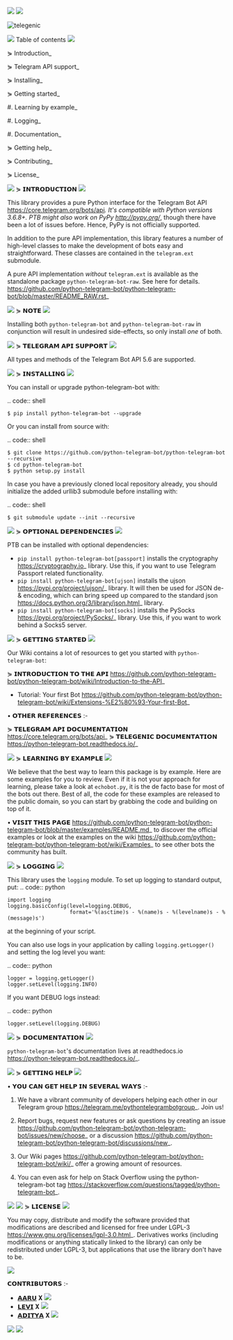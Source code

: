 <img src="https://user-images.githubusercontent.com/73097560/115834477-dbab4500-a447-11eb-908a-139a6edaec5c.gif">
<img src="https://user-images.githubusercontent.com/73097560/115834477-dbab4500-a447-11eb-908a-139a6edaec5c.gif">


![telegenic](https://te.legra.ph/file/70e5b4f5a754c1439d42f.jpg)

<img src="https://user-images.githubusercontent.com/73097560/115834477-dbab4500-a447-11eb-908a-139a6edaec5c.gif">
Table of contents
<img src="https://user-images.githubusercontent.com/73097560/115834477-dbab4500-a447-11eb-908a-139a6edaec5c.gif">

⋟ Introduction_

⋟ Telegram API support_

⋟ Installing_

⋟ Getting started_

  #. Learning by example_

  #. Logging_

  #. Documentation_

⋟ Getting help_

⋟ Contributing_

⋟ License_

<img src="https://user-images.githubusercontent.com/73097560/115834477-dbab4500-a447-11eb-908a-139a6edaec5c.gif">
⋟ 𝗜𝗡𝗧𝗥𝗢𝗗𝗨𝗖𝗧𝗜𝗢𝗡 
<img src="https://user-images.githubusercontent.com/73097560/115834477-dbab4500-a447-11eb-908a-139a6edaec5c.gif">

This library provides a pure Python interface for the
Telegram Bot API <https://core.telegram.org/bots/api>_.
It's compatible with Python versions 3.6.8+. PTB might also work on PyPy <http://pypy.org/>_, though there have been a lot of issues before. Hence, PyPy is not officially supported.

In addition to the pure API implementation, this library features a number of high-level classes to
make the development of bots easy and straightforward. These classes are contained in the
``telegram.ext`` submodule.

A pure API implementation *without* ``telegram.ext`` is available as the standalone package ``python-telegram-bot-raw``.  See here for details. <https://github.com/python-telegram-bot/python-telegram-bot/blob/master/README_RAW.rst>_

<img src="https://user-images.githubusercontent.com/73097560/115834477-dbab4500-a447-11eb-908a-139a6edaec5c.gif">
⋟ 𝗡𝗢𝗧𝗘 
<img src="https://user-images.githubusercontent.com/73097560/115834477-dbab4500-a447-11eb-908a-139a6edaec5c.gif">

Installing both ``python-telegram-bot`` and ``python-telegram-bot-raw`` in conjunction will result in undesired side-effects, so only install *one* of both.

<img src="https://user-images.githubusercontent.com/73097560/115834477-dbab4500-a447-11eb-908a-139a6edaec5c.gif">
⋟ 𝗧𝗘𝗟𝗘𝗚𝗥𝗔𝗠 𝗔𝗣𝗜 𝗦𝗨𝗣𝗣𝗢𝗥𝗧
<img src="https://user-images.githubusercontent.com/73097560/115834477-dbab4500-a447-11eb-908a-139a6edaec5c.gif">

All types and methods of the Telegram Bot API 5.6 are supported.

<img src="https://user-images.githubusercontent.com/73097560/115834477-dbab4500-a447-11eb-908a-139a6edaec5c.gif">
⋟ 𝗜𝗡𝗦𝗧𝗔𝗟𝗟𝗜𝗡𝗚
<img src="https://user-images.githubusercontent.com/73097560/115834477-dbab4500-a447-11eb-908a-139a6edaec5c.gif">

You can install or upgrade python-telegram-bot with:

.. code:: shell

    $ pip install python-telegram-bot --upgrade

Or you can install from source with:

.. code:: shell

    $ git clone https://github.com/python-telegram-bot/python-telegram-bot --recursive
    $ cd python-telegram-bot
    $ python setup.py install
    
In case you have a previously cloned local repository already, you should initialize the added urllib3 submodule before installing with:

.. code:: shell

    $ git submodule update --init --recursive

<img src="https://user-images.githubusercontent.com/73097560/115834477-dbab4500-a447-11eb-908a-139a6edaec5c.gif">
⋟ 𝗢𝗣𝗧𝗜𝗢𝗡𝗔𝗟 𝗗𝗘𝗣𝗘𝗡𝗗𝗘𝗡𝗖𝗜𝗘𝗦
<img src="https://user-images.githubusercontent.com/73097560/115834477-dbab4500-a447-11eb-908a-139a6edaec5c.gif">

PTB can be installed with optional dependencies:

* ``pip install python-telegram-bot[passport]`` installs the cryptography <https://cryptography.io>_ library. Use this, if you want to use Telegram Passport related functionality.
* ``pip install python-telegram-bot[ujson]`` installs the ujson <https://pypi.org/project/ujson/>_ library. It will then be used for JSON de- & encoding, which can bring speed up compared to the standard json <https://docs.python.org/3/library/json.html>_ library.
* ``pip install python-telegram-bot[socks]`` installs the PySocks <https://pypi.org/project/PySocks/>_ library. Use this, if you want to work behind a Socks5 server.

<img src="https://user-images.githubusercontent.com/73097560/115834477-dbab4500-a447-11eb-908a-139a6edaec5c.gif">
⋟ 𝗚𝗘𝗧𝗧𝗜𝗡𝗚 𝗦𝗧𝗔𝗥𝗧𝗘𝗗
<img src="https://user-images.githubusercontent.com/73097560/115834477-dbab4500-a447-11eb-908a-139a6edaec5c.gif">

Our Wiki contains a lot of resources to get you started with ``python-telegram-bot``:

⋟ 𝗜𝗡𝗧𝗥𝗢𝗗𝗨𝗖𝗧𝗜𝗢𝗡 𝗧𝗢 𝗧𝗛𝗘 𝗔𝗣𝗜 <https://github.com/python-telegram-bot/python-telegram-bot/wiki/Introduction-to-the-API>_
- Tutorial: Your first Bot <https://github.com/python-telegram-bot/python-telegram-bot/wiki/Extensions-%E2%80%93-Your-first-Bot>_

• 𝗢𝗧𝗛𝗘𝗥 𝗥𝗘𝗙𝗘𝗥𝗘𝗡𝗖𝗘𝗦 :- 

⋟ 𝗧𝗘𝗟𝗘𝗚𝗥𝗔𝗠 𝗔𝗣𝗜 𝗗𝗢𝗖𝗨𝗠𝗘𝗡𝗧𝗔𝗧𝗜𝗢𝗡 <https://core.telegram.org/bots/api>_
⋟ 𝗧𝗘𝗟𝗘𝗚𝗘𝗡𝗜𝗖 𝗗𝗢𝗖𝗨𝗠𝗘𝗡𝗧𝗔𝗧𝗜𝗢𝗡 <https://python-telegram-bot.readthedocs.io/>_


<img src="https://user-images.githubusercontent.com/73097560/115834477-dbab4500-a447-11eb-908a-139a6edaec5c.gif">
⋟ 𝗟𝗘𝗔𝗥𝗡𝗜𝗡𝗚 𝗕𝗬 𝗘𝗫𝗔𝗠𝗣𝗟𝗘
<img src="https://user-images.githubusercontent.com/73097560/115834477-dbab4500-a447-11eb-908a-139a6edaec5c.gif">

We believe that the best way to learn this package is by example. Here
are some examples for you to review. Even if it is not your approach for learning, please take a
look at ``echobot.py``, it is the de facto base for most of the bots out there. Best of all,
the code for these examples are released to the public domain, so you can start by grabbing the
code and building on top of it.

• 𝗩𝗜𝗦𝗜𝗧 𝗧𝗛𝗜𝗦 𝗣𝗔𝗚𝗘 <https://github.com/python-telegram-bot/python-telegram-bot/blob/master/examples/README.md>_ to discover the official examples or look at the examples on the wiki <https://github.com/python-telegram-bot/python-telegram-bot/wiki/Examples>_ to see other bots the community has built.

<img src="https://user-images.githubusercontent.com/73097560/115834477-dbab4500-a447-11eb-908a-139a6edaec5c.gif">
⋟ 𝗟𝗢𝗚𝗚𝗜𝗡𝗚
<img src="https://user-images.githubusercontent.com/73097560/115834477-dbab4500-a447-11eb-908a-139a6edaec5c.gif">

This library uses the ``logging`` module. To set up logging to standard output, put:
.. code:: python

    import logging
    logging.basicConfig(level=logging.DEBUG,
                        format='%(asctime)s - %(name)s - %(levelname)s - %(message)s')

at the beginning of your script.

You can also use logs in your application by calling ``logging.getLogger()`` and setting the log level you want:

.. code:: python

    logger = logging.getLogger()
    logger.setLevel(logging.INFO)

If you want DEBUG logs instead:

.. code:: python

    logger.setLevel(logging.DEBUG)


<img src="https://user-images.githubusercontent.com/73097560/115834477-dbab4500-a447-11eb-908a-139a6edaec5c.gif">
⋟ 𝗗𝗢𝗖𝗨𝗠𝗘𝗡𝗧𝗔𝗧𝗜𝗢𝗡
<img src="https://user-images.githubusercontent.com/73097560/115834477-dbab4500-a447-11eb-908a-139a6edaec5c.gif">

``python-telegram-bot``'s documentation lives at readthedocs.io <https://python-telegram-bot.readthedocs.io/>_.

<img src="https://user-images.githubusercontent.com/73097560/115834477-dbab4500-a447-11eb-908a-139a6edaec5c.gif">
⋟ 𝗚𝗘𝗧𝗧𝗜𝗡𝗚 𝗛𝗘𝗟𝗣
<img src="https://user-images.githubusercontent.com/73097560/115834477-dbab4500-a447-11eb-908a-139a6edaec5c.gif">

• 𝗬𝗢𝗨 𝗖𝗔𝗡 𝗚𝗘𝗧 𝗛𝗘𝗟𝗣 𝗜𝗡 𝗦𝗘𝗩𝗘𝗥𝗔𝗟 𝗪𝗔𝗬𝗦 :- 

1. We have a vibrant community of developers helping each other in our Telegram group <https://telegram.me/pythontelegrambotgroup>_. Join us!

2. Report bugs, request new features or ask questions by creating an issue <https://github.com/python-telegram-bot/python-telegram-bot/issues/new/choose>_ or a discussion <https://github.com/python-telegram-bot/python-telegram-bot/discussions/new>_.

3. Our Wiki pages <https://github.com/python-telegram-bot/python-telegram-bot/wiki/>_ offer a growing amount of resources.

4. You can even ask for help on Stack Overflow using the python-telegram-bot tag <https://stackoverflow.com/questions/tagged/python-telegram-bot>_.

<img src="https://user-images.githubusercontent.com/73097560/115834477-dbab4500-a447-11eb-908a-139a6edaec5c.gif">

<img src="https://user-images.githubusercontent.com/73097560/115834477-dbab4500-a447-11eb-908a-139a6edaec5c.gif">
⋟ 𝗟𝗜𝗖𝗘𝗡𝗦𝗘
<img src="https://user-images.githubusercontent.com/73097560/115834477-dbab4500-a447-11eb-908a-139a6edaec5c.gif">

You may copy, distribute and modify the software provided that modifications are described and licensed for free under LGPL-3 <https://www.gnu.org/licenses/lgpl-3.0.html>_. Derivatives works (including modifications or anything statically linked to the library) can only be redistributed under LGPL-3, but applications that use the library don't have to be.

<img src="https://user-images.githubusercontent.com/73097560/115834477-dbab4500-a447-11eb-908a-139a6edaec5c.gif">

𝗖𝗢𝗡𝗧𝗥𝗜𝗕𝗨𝗧𝗢𝗥𝗦 :- 

- [𝗔𝗔𝗥𝗨](https://t.me/Aaru_kun) 𝐗 <a href="https://github.com/Blank-sama" alt="Blank-sama"> <img src="https://img.shields.io/badge/Aaru-90302f?logo=github" /></a>
- [𝗟𝗘𝗩𝗜](https://t.me/LeviAckerman1709) 𝐗 <a href="https://github.com/Shauryanoobhai" alt="shauryanoobhai"> <img src="https://img.shields.io/badge/shaurya-90302f?logo=github" /></a>
- [𝗔𝗗𝗜𝗧𝗬𝗔](https://t.me/itzAditya_xD) 𝐗 <a href="https://github.com/ItzRexModZ" alt="ItzRexModZ"> <img src="https://img.shields.io/badge/Aditya-90302f?logo=github" /></a>

<img src="https://user-images.githubusercontent.com/73097560/115834477-dbab4500-a447-11eb-908a-139a6edaec5c.gif">
<img src="https://user-images.githubusercontent.com/73097560/115834477-dbab4500-a447-11eb-908a-139a6edaec5c.gif">
